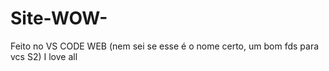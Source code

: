 # Site-WOW-
Feito no VS CODE WEB (nem sei se esse é o nome certo, um bom fds para vcs S2) I love all 